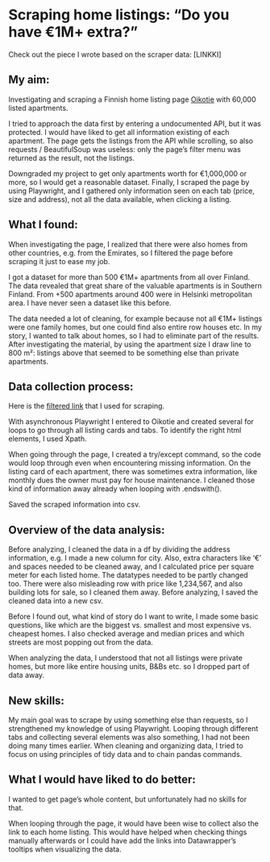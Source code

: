 # Scraping home listings: “Do you have €1M+ extra?”

Check out the piece I wrote based on the scraper data: [LINKKI]

## My aim:

Investigating and scraping a Finnish home listing page [Oikotie](https://asunnot.oikotie.fi/myytavat-asunnot?pagination=1&cardType=100) with 60,000 listed apartments. 

I tried to approach the data first by entering a undocumented API, but it was protected. I would have liked to get all information existing of each apartment. The page gets the listings from the API while scrolling, so also requests / BeautifulSoup was useless: only the page’s filter menu was returned as the result, not the listings.

Downgraded my project to get only apartments worth for €1,000,000 or more, so I would get a reasonable dataset. Finally, I scraped the page by using Playwright, and I gathered only information seen on each tab (price, size and address), not all the data available, when clicking a listing.


## What I found:

When investigating the page, I realized that there were also homes from other countries, e.g. from the Emirates, so I filtered the page before scraping it just to ease my job.

I got a dataset for more than 500 €1M+ apartments from all over Finland. The data revealed that great share of the valuable apartments is in Southern Finland. From +500 apartments around 400 were in Helsinki metropolitan area. I have never seen a dataset like this before.

The data needed a lot of cleaning, for example because not all €1M+ listings were one family homes, but one could find also entire row houses etc. In my story, I wanted to talk about homes, so I had to eliminate part of the results. After investigating the material, by using the apartment size I draw line to 800 m²: listings above that seemed to be something else than private apartments.


## Data collection process:

Here is the [filtered link]( https://asunnot.oikotie.fi/myytavat-asunnot?pagination=1&locations=%5B%5B1,9,%22Suomi%22%5D%5D&cardType=100&price%5Bmin%5D=1000000) that I used for scraping.

With asynchronous Playwright I entered to Oikotie and created several for loops to go through all listing cards and tabs. To identify the right html elements, I used Xpath.

When going through the page, I created a try/except command, so the code would loop through even when encountering missing information. On the listing card of each apartment, there was sometimes extra information, like monthly dues the owner must pay for house maintenance. I cleaned those kind of information away already when looping with .endswith().

Saved the scraped information into csv.


## Overview of the data analysis:

Before analyzing, I cleaned the data in a df by dividing the address information, e.g. I made a new column for city. Also, extra characters like ‘€’ and spaces needed to be cleaned away, and I calculated price per square meter for each listed home. The datatypes needed to be partly changed too. There were also misleading row with price like 1,234,567, and also building lots for sale, so I cleaned them away. Before analyzing, I saved the cleaned data into a new csv.

Before I found out, what kind of story do I want to write, I made some basic questions, like which are the biggest vs. smallest and most expensive vs. cheapest homes. I also checked average and median prices and which streets are most popping out from the data.

When analyzing the data, I understood that not all listings were private homes, but more like entire housing units, B&Bs etc. so I dropped part of data away.


## New skills:

My main goal was to scrape by using something else than requests, so I strengthened my knowledge of using Playwright. Looping through different tabs and collecting several elements was also something, I had not been doing many times earlier. 
When cleaning and organizing data, I tried to focus on using principles of tidy data and to chain pandas commands.


## What I would have liked to do better:

I wanted to get page’s whole content, but unfortunately had no skills for that.

When looping through the page, it would have been wise to collect also the link to each home listing. This would have helped when checking things manually afterwards or I could have add the links into Datawrapper’s tooltips when visualizing the data.
